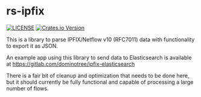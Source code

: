 # rs-ipfix

[![LICENSE](https://img.shields.io/badge/license-MIT-blue.svg)](LICENSE)
[![Crates.io Version](https://img.shields.io/crates/v/ipfix.svg)](https://crates.io/crates/ipfix)

This is a library to parse IPFIX/Netflow v10 (RFC7011) data with functionality to export it as JSON.

An example app using this library to send data to Elasticsearch is available at https://gitlab.com/dominotree/ipfix-elasticsearch

There is a fair bit of cleanup and optimization that needs to be done here, but it should currently be fully functional and capable of processing a large number of flows.
